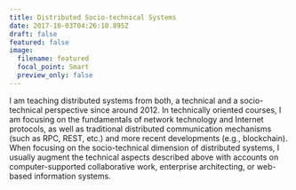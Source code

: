 ```yaml
---
title: Distributed Socio-technical Systems
date: 2017-10-03T04:26:10.895Z
draft: false
featured: false
image:
  filename: featured
  focal_point: Smart
  preview_only: false
---
```

I am teaching distributed systems from both, a technical and a socio-technical perspective since around 2012. In technically oriented courses, I am focusing on the fundamentals of network technology and Internet protocols, as well as traditional distributed communication mechanisms (such as RPC, REST, etc.) and more recent developments (e.g., blockchain). When focusing on the socio-technical dimension of distributed systems, I usually augment the technical aspects described above with accounts on computer-supported collaborative work, enterprise architecting, or web-based information systems.
